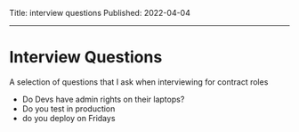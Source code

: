 Title: interview questions 
Published: 2022-04-04

---

# Interview Questions 


A selection of questions that I ask when interviewing for contract roles

- Do Devs have admin rights on their laptops?
- Do you test in production
- do you deploy on Fridays 
